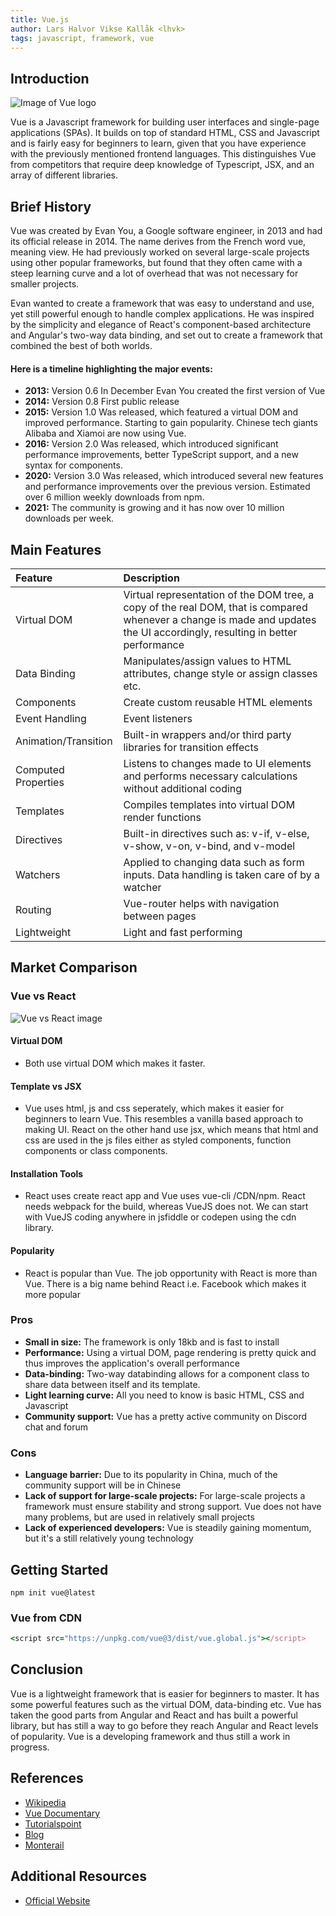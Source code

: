 ```yaml
---
title: Vue.js
author: Lars Halvor Vikse Kallåk <lhvk>
tags: javascript, framework, vue
---
```


## Introduction

![Image of Vue logo](https://res.cloudinary.com/practicaldev/image/fetch/s--q6AIFazN--/c_imagga_scale,f_auto,fl_progressive,h_420,q_auto,w_1000/https://dev-to-uploads.s3.amazonaws.com/uploads/articles/ll22z8mea106b4vjdjy7.jpeg)

Vue is a Javascript framework for building user interfaces and single-page applications (SPAs). It builds on top of standard HTML, CSS and Javascript and is fairly easy for beginners to learn, given that you have experience with the previously mentioned frontend languages. This distinguishes Vue from competitors that require deep knowledge of Typescript, JSX, and an array of different libraries.

## Brief History

Vue was created by Evan You, a Google software engineer, in 2013 and had its official release in 2014. The name derives from the French word vue, meaning view. He had previously worked on several large-scale projects using other popular frameworks, but found that they often came with a steep learning curve and a lot of overhead that was not necessary for smaller projects.

Evan wanted to create a framework that was easy to understand and use, yet still powerful enough to handle complex applications. He was inspired by the simplicity and elegance of React's component-based architecture and Angular's two-way data binding, and set out to create a framework that combined the best of both worlds.

#### Here is a timeline highlighting the major events:

- **2013:** Version 0.6 In December Evan You created the first version of Vue
- **2014:** Version 0.8 First public release
- **2015:** Version 1.0 Was released, which featured a virtual DOM and improved performance. Starting to gain popularity. Chinese tech giants Alibaba and Xiamoi are now using Vue.
- **2016:** Version 2.0 Was released, which introduced significant performance improvements, better TypeScript support, and a new syntax for components.
- **2020:** Version 3.0 Was released, which introduced several new features and performance improvements over the previous version. Estimated over 6 million weekly downloads from npm.
- **2021:** The community is growing and it has now over 10 million downloads per week.

## Main Features

| Feature              | Description                                                                                                                                                                |
| :------------------- | :------------------------------------------------------------------------------------------------------------------------------------------------------------------------- |
| Virtual DOM          | Virtual representation of the DOM tree, a copy of the real DOM, that is compared whenever a change is made and updates the UI accordingly, resulting in better performance |
| Data Binding         | Manipulates/assign values to HTML attributes, change style or assign classes etc.                                                                                          |
| Components           | Create custom reusable HTML elements                                                                                                                                       |
| Event Handling       | Event listeners                                                                                                                                                            |
| Animation/Transition | Built-in wrappers and/or third party libraries for transition effects                                                                                                      |
| Computed Properties  | Listens to changes made to UI elements and performs necessary calculations without additional coding                                                                       |
| Templates            | Compiles templates into virtual DOM render functions                                                                                                                       |
| Directives           | Built-in directives such as: v-if, v-else, v-show, v-on, v-bind, and v-model                                                                                               |
| Watchers             | Applied to changing data such as form inputs. Data handling is taken care of by a watcher                                                                                  |
| Routing              | Vue-router helps with navigation between pages                                                                                                                             |
| Lightweight          | Light and fast performing                                                                                                                                                  |

## Market Comparison

### Vue vs React

![Vue vs React image](https://www.monterail.com/hs-fs/hubfs/blog_graphics/xVue_vs_React_comparison_of_technologies.png,qwidth=1172,aheight=1722,aname=Vue_vs_React_comparison_of_technologies.png.pagespeed.ic.nlnRETuray.webp)

#### Virtual DOM

- Both use virtual DOM which makes it faster.

#### Template vs JSX

- Vue uses html, js and css seperately, which makes it easier for beginners to learn Vue. This resembles a vanilla based approach to making UI. React on the other hand use jsx, which means that html and css are used in the js files either as styled components, function components or class components.

#### Installation Tools

- React uses create react app and Vue uses vue-cli /CDN/npm. React needs webpack for the build, whereas VueJS does not. We can start with VueJS coding anywhere in jsfiddle or codepen using the cdn library.

#### Popularity

- React is popular than Vue. The job opportunity with React is more than Vue. There is a big name behind React i.e. Facebook which makes it more popular

### Pros

- **Small in size:** The framework is only 18kb and is fast to install
- **Performance:** Using a virtual DOM, page rendering is pretty quick and thus improves the application's overall performance
- **Data-binding:** Two-way databinding allows for a component class to share data between itself and its template.
- **Light learning curve:** All you need to know is basic HTML, CSS and Javascript
- **Community support:** Vue has a pretty active community on Discord chat and forum

### Cons

- **Language barrier:** Due to its popularity in China, much of the community support will be in Chinese
- **Lack of support for large-scale projects:** For large-scale projects a framework must ensure stability and strong support. Vue does not have many problems, but are used in relatively small projects
- **Lack of experienced developers:** Vue is steadily gaining momentum, but it's a still relatively young technology

## Getting Started

```
npm init vue@latest
```

### Vue from CDN

```ruby
<script src="https://unpkg.com/vue@3/dist/vue.global.js"></script>
```

## Conclusion

Vue is a lightweight framework that is easier for beginners to master. It has some powerful features such as the virtual DOM, data-binding etc. Vue has taken the good parts from Angular and React and has built a powerful library, but has still a way to go before they reach Angular and React levels of popularity. Vue is a developing framework and thus still a work in progress.

## References

- [Wikipedia](https://en.wikipedia.org/wiki/Vue.js)
- [Vue Documentary](https://www.youtube.com/watch?v=OrxmtDw4pVI)
- [Tutorialspoint](https://www.tutorialspoint.com/vuejs/vuejs_overview.htm)
- [Blog](https://www.altexsoft.com/blog/engineering/pros-and-cons-of-vue-js/)
- [Monterail](https://www.monterail.com/blog/vue-vs-react)

## Additional Resources

- [Official Website](https://vuejs.org/)
